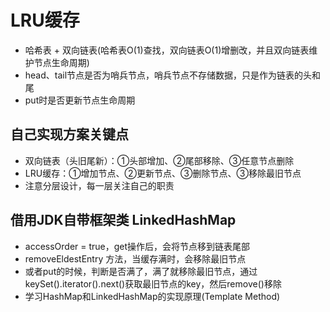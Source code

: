 # LRU缓存

- 哈希表 + 双向链表(哈希表O(1)查找，双向链表O(1)增删改，并且双向链表维护节点生命周期)
- head、tail节点是否为哨兵节点，哨兵节点不存储数据，只是作为链表的头和尾
- put时是否更新节点生命周期

## 自己实现方案关键点
- 双向链表（头旧尾新）：①头部增加、②尾部移除、③任意节点删除
- LRU缓存：①增加节点、②更新节点、③删除节点、③移除最旧节点
- 注意分层设计，每一层关注自己的职责

## 借用JDK自带框架类 LinkedHashMap
- accessOrder = true，get操作后，会将节点移到链表尾部
- removeEldestEntry 方法，当缓存满时，会移除最旧节点
- 或者put的时候，判断是否满了，满了就移除最旧节点，通过keySet().iterator().next()获取最旧节点的key，然后remove()移除
- 学习HashMap和LinkedHashMap的实现原理(Template Method)